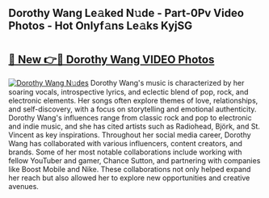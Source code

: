 ## Dorothy Wang Le𝚊ked N𝚞de - Part-0Pv Video Photos - Hot Onlyf𝚊ns Le𝚊ks KyjSG

# <h2><a href="http://ac51157.deff.icu/?id=Dorothy+Wang">🔗 New 👉🔴 Dorothy Wang VIDEO Photos</a></h2>

[![Dorothy Wang N𝚞des](https://i.imgur.com/rIISA9y.gif)](http://ac51157.deff.icu/?id=Dorothy+Wang)
Dorothy Wang's music is characterized by her soaring vocals, introspective lyrics, and eclectic blend of pop, rock, and electronic elements. Her songs often explore themes of love, relationships, and self-discovery, with a focus on storytelling and emotional authenticity. Dorothy Wang's influences range from classic rock and pop to electronic and indie music, and she has cited artists such as Radiohead, Björk, and St. Vincent as key inspirations. Throughout her social media career, Dorothy Wang has collaborated with various influencers, content creators, and brands. Some of her most notable collaborations include working with fellow YouTuber and gamer, Chance Sutton, and partnering with companies like Boost Mobile and Nike. These collaborations not only helped expand her reach but also allowed her to explore new opportunities and creative avenues.

